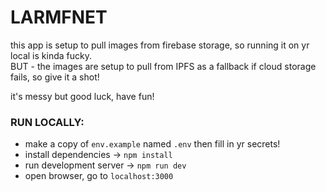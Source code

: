# LARMFNET

this app is setup to pull images from firebase storage, so running it on yr local is kinda fucky.  
BUT - the images are setup to pull from IPFS as a fallback if cloud storage fails, so give it a shot!

it's messy but good luck, have fun!

### RUN LOCALLY:
- make a copy of `env.example` named `.env` then fill in yr secrets!
- install dependencies -> `npm install`
- run development server -> `npm run dev`
- open browser, go to `localhost:3000`
